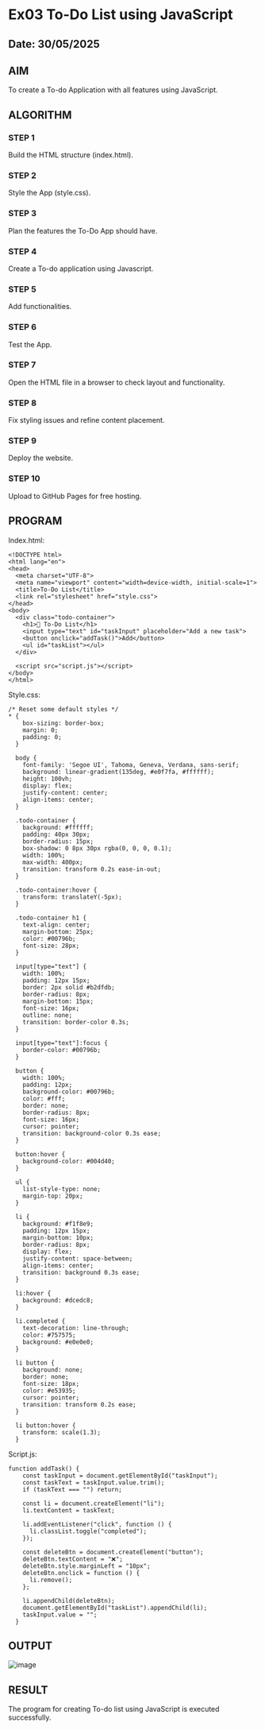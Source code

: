 # Ex03 To-Do List using JavaScript
## Date: 30/05/2025

## AIM
To create a To-do Application with all features using JavaScript.

## ALGORITHM
### STEP 1
Build the HTML structure (index.html).

### STEP 2
Style the App (style.css).

### STEP 3
Plan the features the To-Do App should have.

### STEP 4
Create a To-do application using Javascript.

### STEP 5
Add functionalities.

### STEP 6
Test the App.

### STEP 7
Open the HTML file in a browser to check layout and functionality.

### STEP 8
Fix styling issues and refine content placement.

### STEP 9
Deploy the website.

### STEP 10
Upload to GitHub Pages for free hosting.

## PROGRAM

Index.html:
```
<!DOCTYPE html>
<html lang="en">
<head>
  <meta charset="UTF-8">
  <meta name="viewport" content="width=device-width, initial-scale=1">
  <title>To-Do List</title>
  <link rel="stylesheet" href="style.css">
</head>
<body>
  <div class="todo-container">
    <h1>📝 To-Do List</h1>
    <input type="text" id="taskInput" placeholder="Add a new task">
    <button onclick="addTask()">Add</button>
    <ul id="taskList"></ul>
  </div>

  <script src="script.js"></script>
</body>
</html>
```
Style.css:
```
/* Reset some default styles */
* {
    box-sizing: border-box;
    margin: 0;
    padding: 0;
  }
  
  body {
    font-family: 'Segoe UI', Tahoma, Geneva, Verdana, sans-serif;
    background: linear-gradient(135deg, #e0f7fa, #ffffff);
    height: 100vh;
    display: flex;
    justify-content: center;
    align-items: center;
  }
  
  .todo-container {
    background: #ffffff;
    padding: 40px 30px;
    border-radius: 15px;
    box-shadow: 0 8px 30px rgba(0, 0, 0, 0.1);
    width: 100%;
    max-width: 400px;
    transition: transform 0.2s ease-in-out;
  }
  
  .todo-container:hover {
    transform: translateY(-5px);
  }
  
  .todo-container h1 {
    text-align: center;
    margin-bottom: 25px;
    color: #00796b;
    font-size: 28px;
  }
  
  input[type="text"] {
    width: 100%;
    padding: 12px 15px;
    border: 2px solid #b2dfdb;
    border-radius: 8px;
    margin-bottom: 15px;
    font-size: 16px;
    outline: none;
    transition: border-color 0.3s;
  }
  
  input[type="text"]:focus {
    border-color: #00796b;
  }
  
  button {
    width: 100%;
    padding: 12px;
    background-color: #00796b;
    color: #fff;
    border: none;
    border-radius: 8px;
    font-size: 16px;
    cursor: pointer;
    transition: background-color 0.3s ease;
  }
  
  button:hover {
    background-color: #004d40;
  }
  
  ul {
    list-style-type: none;
    margin-top: 20px;
  }
  
  li {
    background: #f1f8e9;
    padding: 12px 15px;
    margin-bottom: 10px;
    border-radius: 8px;
    display: flex;
    justify-content: space-between;
    align-items: center;
    transition: background 0.3s ease;
  }
  
  li:hover {
    background: #dcedc8;
  }
  
  li.completed {
    text-decoration: line-through;
    color: #757575;
    background: #e0e0e0;
  }
  
  li button {
    background: none;
    border: none;
    font-size: 18px;
    color: #e53935;
    cursor: pointer;
    transition: transform 0.2s ease;
  }
  
  li button:hover {
    transform: scale(1.3);
  }
```
Script.js:
```
function addTask() {
    const taskInput = document.getElementById("taskInput");
    const taskText = taskInput.value.trim();
    if (taskText === "") return;
  
    const li = document.createElement("li");
    li.textContent = taskText;
  
    li.addEventListener("click", function () {
      li.classList.toggle("completed");
    });
  
    const deleteBtn = document.createElement("button");
    deleteBtn.textContent = "❌";
    deleteBtn.style.marginLeft = "10px";
    deleteBtn.onclick = function () {
      li.remove();
    };
  
    li.appendChild(deleteBtn);
    document.getElementById("taskList").appendChild(li);
    taskInput.value = "";
  }
```

## OUTPUT
![image](https://github.com/user-attachments/assets/471c49f9-bd57-4f45-8f8f-0ccd54caadf0)


## RESULT
The program for creating To-do list using JavaScript is executed successfully.
